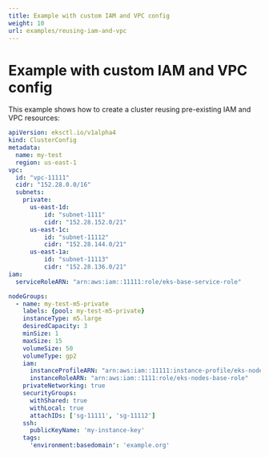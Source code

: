 ```yaml
---
title: Example with custom IAM and VPC config
weight: 10
url: examples/reusing-iam-and-vpc
---
```

# Example with custom IAM and VPC config

This example shows how to create a cluster reusing pre-existing IAM and VPC resources:

```yaml
apiVersion: eksctl.io/v1alpha4
kind: ClusterConfig
metadata:
  name: my-test
  region: us-east-1
vpc:
  id: "vpc-11111"
  cidr: "152.28.0.0/16"
  subnets:
    private:
      us-east-1d:
          id: "subnet-1111"
          cidr: "152.28.152.0/21"
      us-east-1c:
          id: "subnet-11112"
          cidr: "152.28.144.0/21"
      us-east-1a:
          id: "subnet-11113"
          cidr: "152.28.136.0/21"
iam:
  serviceRoleARN: "arn:aws:iam::11111:role/eks-base-service-role"

nodeGroups:
  - name: my-test-m5-private
    labels: {pool: my-test-m5-private}
    instanceType: m5.large
    desiredCapacity: 3
    minSize: 1
    maxSize: 15
    volumeSize: 50
    volumeType: gp2
    iam:
      instanceProfileARN: "arn:aws:iam::11111:instance-profile/eks-nodes-base-role"
      instanceRoleARN: "arn:aws:iam::1111:role/eks-nodes-base-role"
    privateNetworking: true
    securityGroups:
      withShared: true
      withLocal: true
      attachIDs: ['sg-11111', 'sg-11112']
    ssh:
      publicKeyName: 'my-instance-key'
    tags:
      'environment:basedomain': 'example.org'
```

[comment]: <> (TODO explain in more detail)
[comment]: <> (TODO mention why withLocal and withShared are needed)
